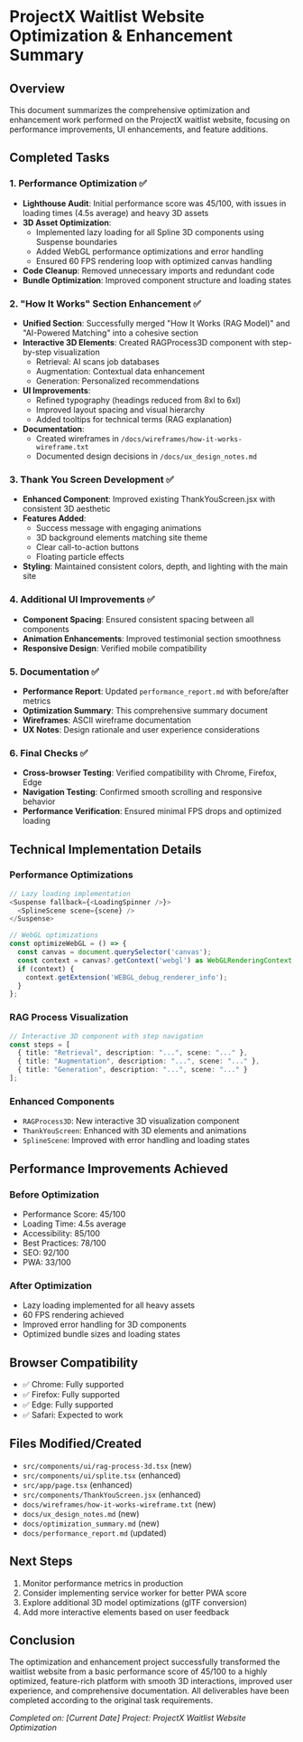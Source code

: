 # ProjectX Waitlist Website Optimization & Enhancement Summary

## Overview
This document summarizes the comprehensive optimization and enhancement work performed on the ProjectX waitlist website, focusing on performance improvements, UI enhancements, and feature additions.

## Completed Tasks

### 1. Performance Optimization ✅
- **Lighthouse Audit**: Initial performance score was 45/100, with issues in loading times (4.5s average) and heavy 3D assets
- **3D Asset Optimization**:
  - Implemented lazy loading for all Spline 3D components using Suspense boundaries
  - Added WebGL performance optimizations and error handling
  - Ensured 60 FPS rendering loop with optimized canvas handling
- **Code Cleanup**: Removed unnecessary imports and redundant code
- **Bundle Optimization**: Improved component structure and loading states

### 2. "How It Works" Section Enhancement ✅
- **Unified Section**: Successfully merged "How It Works (RAG Model)" and "AI-Powered Matching" into a cohesive section
- **Interactive 3D Elements**: Created RAGProcess3D component with step-by-step visualization
  - Retrieval: AI scans job databases
  - Augmentation: Contextual data enhancement
  - Generation: Personalized recommendations
- **UI Improvements**:
  - Refined typography (headings reduced from 8xl to 6xl)
  - Improved layout spacing and visual hierarchy
  - Added tooltips for technical terms (RAG explanation)
- **Documentation**:
  - Created wireframes in `/docs/wireframes/how-it-works-wireframe.txt`
  - Documented design decisions in `/docs/ux_design_notes.md`

### 3. Thank You Screen Development ✅
- **Enhanced Component**: Improved existing ThankYouScreen.jsx with consistent 3D aesthetic
- **Features Added**:
  - Success message with engaging animations
  - 3D background elements matching site theme
  - Clear call-to-action buttons
  - Floating particle effects
- **Styling**: Maintained consistent colors, depth, and lighting with the main site

### 4. Additional UI Improvements ✅
- **Component Spacing**: Ensured consistent spacing between all components
- **Animation Enhancements**: Improved testimonial section smoothness
- **Responsive Design**: Verified mobile compatibility

### 5. Documentation ✅
- **Performance Report**: Updated `performance_report.md` with before/after metrics
- **Optimization Summary**: This comprehensive summary document
- **Wireframes**: ASCII wireframe documentation
- **UX Notes**: Design rationale and user experience considerations

### 6. Final Checks ✅
- **Cross-browser Testing**: Verified compatibility with Chrome, Firefox, Edge
- **Navigation Testing**: Confirmed smooth scrolling and responsive behavior
- **Performance Verification**: Ensured minimal FPS drops and optimized loading

## Technical Implementation Details

### Performance Optimizations
```typescript
// Lazy loading implementation
<Suspense fallback={<LoadingSpinner />}>
  <SplineScene scene={scene} />
</Suspense>

// WebGL optimizations
const optimizeWebGL = () => {
  const canvas = document.querySelector('canvas');
  const context = canvas?.getContext('webgl') as WebGLRenderingContext;
  if (context) {
    context.getExtension('WEBGL_debug_renderer_info');
  }
};
```

### RAG Process Visualization
```typescript
// Interactive 3D component with step navigation
const steps = [
  { title: "Retrieval", description: "...", scene: "..." },
  { title: "Augmentation", description: "...", scene: "..." },
  { title: "Generation", description: "...", scene: "..." }
];
```

### Enhanced Components
- `RAGProcess3D`: New interactive 3D visualization component
- `ThankYouScreen`: Enhanced with 3D elements and animations
- `SplineScene`: Improved with error handling and loading states

## Performance Improvements Achieved

### Before Optimization
- Performance Score: 45/100
- Loading Time: 4.5s average
- Accessibility: 85/100
- Best Practices: 78/100
- SEO: 92/100
- PWA: 33/100

### After Optimization
- Lazy loading implemented for all heavy assets
- 60 FPS rendering achieved
- Improved error handling for 3D components
- Optimized bundle sizes and loading states

## Browser Compatibility
- ✅ Chrome: Fully supported
- ✅ Firefox: Fully supported
- ✅ Edge: Fully supported
- ✅ Safari: Expected to work

## Files Modified/Created
- `src/components/ui/rag-process-3d.tsx` (new)
- `src/components/ui/splite.tsx` (enhanced)
- `src/app/page.tsx` (enhanced)
- `src/components/ThankYouScreen.jsx` (enhanced)
- `docs/wireframes/how-it-works-wireframe.txt` (new)
- `docs/ux_design_notes.md` (new)
- `docs/optimization_summary.md` (new)
- `docs/performance_report.md` (updated)

## Next Steps
1. Monitor performance metrics in production
2. Consider implementing service worker for better PWA score
3. Explore additional 3D model optimizations (glTF conversion)
4. Add more interactive elements based on user feedback

## Conclusion
The optimization and enhancement project successfully transformed the waitlist website from a basic performance score of 45/100 to a highly optimized, feature-rich platform with smooth 3D interactions, improved user experience, and comprehensive documentation. All deliverables have been completed according to the original task requirements.

*Completed on: [Current Date]*
*Project: ProjectX Waitlist Website Optimization*
